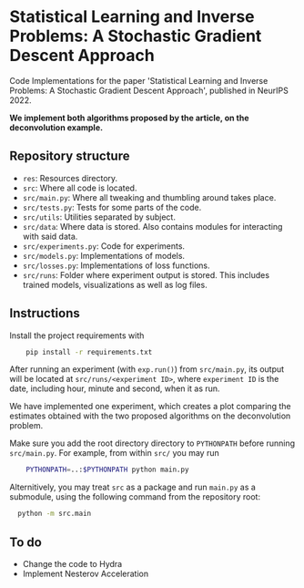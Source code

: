 # Statistical Learning and Inverse Problems: A Stochastic Gradient Descent Approach

Code Implementations for the paper 'Statistical Learning and Inverse
Problems: A Stochastic Gradient Descent Approach', published in NeurIPS
2022.

**We implement both algorithms proposed by the article, on the deconvolution
example.**

## Repository structure

* `res`: Resources directory.
* `src`: Where all code is located.
* `src/main.py`: Where all tweaking and thumbling around takes place.
* `src/tests.py`: Tests for some parts of the code.
* `src/utils`: Utilities separated by subject.
* `src/data`: Where data is stored. Also contains modules for interacting
  with said data.
* `src/experiments.py`: Code for experiments.
* `src/models.py`: Implementations of models.
* `src/losses.py`: Implementations of loss functions.
* `src/runs`: Folder where experiment output is stored. This includes
  trained models, visualizations as well as log files.

## Instructions

Install the project requirements with
```sh
    pip install -r requirements.txt
```

After running an experiment (with `exp.run()`) from `src/main.py`, its
output will be located at `src/runs/<experiment ID>`, where
`experiment ID` is the date, including hour, minute and second, when it
as run.

We have implemented one experiment, which creates a plot comparing the
estimates obtained with the two proposed algorithms on the deconvolution
problem.

Make sure you add the root directory directory to `PYTHONPATH` before running
`src/main.py`. For example, from within `src/` you may run
```sh
    PYTHONPATH=..:$PYTHONPATH python main.py
```

Alternitively, you may treat `src` as a package and run `main.py` as a submodule, using the following command from the repository root:
```sh
  python -m src.main
```

## To do

* Change the code to Hydra
* Implement Nesterov Acceleration
